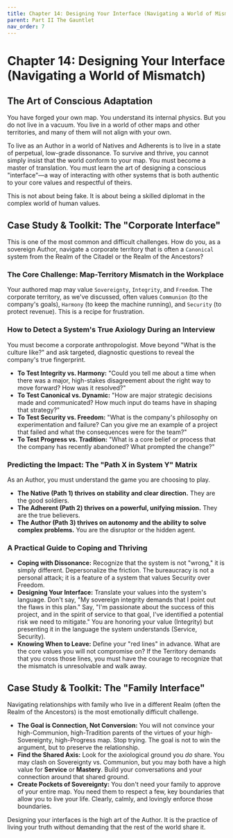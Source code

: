 ```yaml
---
title: Chapter 14: Designing Your Interface (Navigating a World of Mismatch)
parent: Part II The Gauntlet
nav_order: 7
---
```


# Chapter 14: Designing Your Interface (Navigating a World of Mismatch)

## The Art of Conscious Adaptation

You have forged your own map. You understand its internal physics. But you do not live in a vacuum. You live in a world of other maps and other territories, and many of them will not align with your own.

To live as an Author in a world of Natives and Adherents is to live in a state of perpetual, low-grade dissonance. To survive and thrive, you cannot simply insist that the world conform to your map. You must become a master of translation. You must learn the art of designing a conscious "interface"—a way of interacting with other systems that is both authentic to your core values and respectful of theirs.

This is not about being fake. It is about being a skilled diplomat in the complex world of human values.

## Case Study & Toolkit: The "Corporate Interface"

This is one of the most common and difficult challenges. How do you, as a sovereign Author, navigate a corporate territory that is often a `Canonical` system from the Realm of the Citadel or the Realm of the Ancestors?

### The Core Challenge: Map-Territory Mismatch in the Workplace
Your authored map may value `Sovereignty`, `Integrity`, and `Freedom`. The corporate territory, as we've discussed, often values `Communion` (to the company's goals), `Harmony` (to keep the machine running), and `Security` (to protect revenue). This is a recipe for frustration.

### How to Detect a System's True Axiology During an Interview
You must become a corporate anthropologist. Move beyond "What is the culture like?" and ask targeted, diagnostic questions to reveal the company's true fingerprint.

*   **To Test Integrity vs. Harmony:** "Could you tell me about a time when there was a major, high-stakes disagreement about the right way to move forward? How was it resolved?"
*   **To Test Canonical vs. Dynamic:** "How are major strategic decisions made and communicated? How much input do teams have in shaping that strategy?"
*   **To Test Security vs. Freedom:** "What is the company's philosophy on experimentation and failure? Can you give me an example of a project that failed and what the consequences were for the team?"
*   **To Test Progress vs. Tradition:** "What is a core belief or process that the company has recently abandoned? What prompted the change?"

### Predicting the Impact: The "Path X in System Y" Matrix
As an Author, you must understand the game you are choosing to play.
*   **The Native (Path 1) thrives on stability and clear direction.** They are the good soldiers.
*   **The Adherent (Path 2) thrives on a powerful, unifying mission.** They are the true believers.
*   **The Author (Path 3) thrives on autonomy and the ability to solve complex problems.** You are the disruptor or the hidden agent.

### A Practical Guide to Coping and Thriving
*   **Coping with Dissonance:** Recognize that the system is not "wrong," it is simply different. Depersonalize the friction. The bureaucracy is not a personal attack; it is a feature of a system that values Security over Freedom.
*   **Designing Your Interface:** Translate your values into the system's language. Don't say, "My sovereign integrity demands that I point out the flaws in this plan." Say, "I'm passionate about the success of this project, and in the spirit of service to that goal, I've identified a potential risk we need to mitigate." You are honoring your value (Integrity) but presenting it in the language the system understands (Service, Security).
*   **Knowing When to Leave:** Define your "red lines" in advance. What are the core values you will not compromise on? If the Territory demands that you cross those lines, you must have the courage to recognize that the mismatch is unresolvable and walk away.

## Case Study & Toolkit: The "Family Interface"

Navigating relationships with family who live in a different Realm (often the Realm of the Ancestors) is the most emotionally difficult challenge.

*   **The Goal is Connection, Not Conversion:** You will not convince your high-Communion, high-Tradition parents of the virtues of your high-Sovereignty, high-Progress map. Stop trying. The goal is not to win the argument, but to preserve the relationship.
*   **Find the Shared Axis:** Look for the axiological ground you *do* share. You may clash on Sovereignty vs. Communion, but you may both have a high value for **Service** or **Mastery**. Build your conversations and your connection around that shared ground.
*   **Create Pockets of Sovereignty:** You don't need your family to approve of your entire map. You need them to respect a few, key boundaries that allow you to live your life. Clearly, calmly, and lovingly enforce those boundaries.

Designing your interfaces is the high art of the Author. It is the practice of living your truth without demanding that the rest of the world share it.
